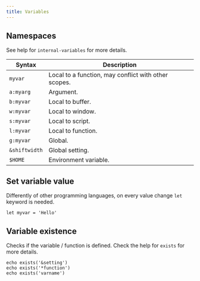 ```yaml
---
title: Variables
---
```


## Namespaces

See help for `internal-variables` for more details.

| Syntax | Description |
| --- | --- |
| `myvar` | Local to a function, may conflict with other scopes. |
| `a:myarg` | Argument. |
| `b:myvar` | Local to buffer. |
| `w:myvar` | Local to window. |
| `s:myvar` | Local to script. |
| `l:myvar` | Local to function. |
| `g:myvar` | Global. |
| `&shiftwidth` | Global setting. |
| `$HOME` | Environment variable. |

## Set variable value

Differently of other programming languages,
on every value change `let` keyword is needed.

```vim
let myvar = 'Hello'
```

## Variable existence

Checks if the variable / function is defined.
Check the help for `exists` for more details.

```vim
echo exists('&setting')
echo exists('*function')
echo exists('varname')
```
